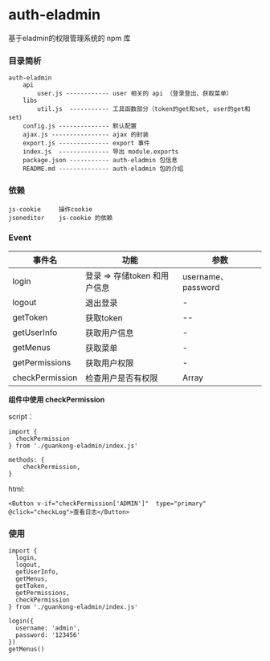 # auth-eladmin

基于eladmin的权限管理系统的 npm 库

### 目录简析

    auth-eladmin
        api
            user.js ------------ user 相关的 api （登录登出、获取菜单）
        libs
            util.js  ----------- 工具函数部分（token的get和set, user的get和set）
        config.js -------------- 默认配置
        ajax.js ---------------- ajax 的封装
        export.js -------------- export 事件
        index.js  -------------- 导出 module.exports
        package.json ----------- auth-eladmin 包信息
        README.md -------------- auth-eladmin 包的介绍

### 依赖

    js-cookie     操作cookie
    jsoneditor    js-cookie 的依赖

### Event

事件名 | 功能 | 参数
---    | ---  | ---
login  | 登录 => 存储token 和用户信息 | username、password
logout | 退出登录  | -
getToken | 获取token | --
getUserInfo | 获取用户信息 | -
getMenus | 获取菜单 | -
getPermissions | 获取用户权限 | -
checkPermission| 检查用户是否有权限 | Array

**组件中使用 checkPermission**

script：

    import {
      checkPermission
    } from './guankong-eladmin/index.js'

    methods: {
        checkPermission,
    }

html:

    <Button v-if="checkPermission['ADMIN']"  type="primary" @click="checkLog">查看日志</Button>

### 使用

    import {
      login,
      logout,
      getUserInfo,
      getMenus,
      getToken,
      getPermissions,
      checkPermission
    } from './guankong-eladmin/index.js'
    
    login({
      username: 'admin',
      password: '123456'
    })
    getMenus()